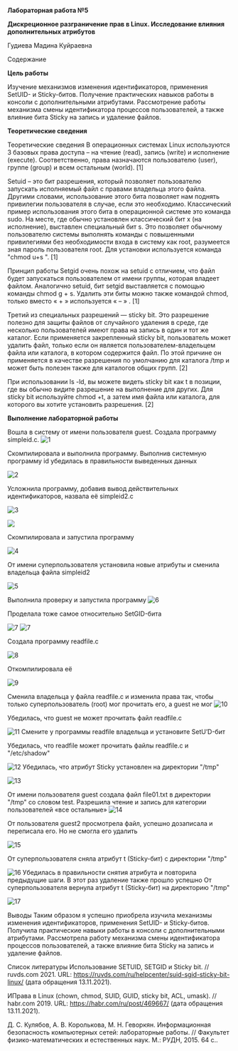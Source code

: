 ﻿**Лабораторная работа №5**

**Дискреционное разграничение прав в Linux. Исследование влияния дополнительных атрибутов**

Гудиева Мадина Куйраевна

Содержание



**Цель работы**

Изучение механизмов изменения идентификаторов, применения SetUID- и Sticky-битов. Получение практических навыков работы в консоли с дополнительными атрибутами. Рассмотрение работы механизма смены идентификатора процессов пользователей, а также влияние бита Sticky на запись и удаление файлов.

**Теоретические сведения**

Теоретические сведения
В операционных системах Linux используются 3 базовых права доступа – на чтение (read), запись (write) и исполнение (execute). Соответственно, права назначаются пользователю (user), группе (group) и всем остальным (world). [1]

Setuid – это бит разрешения, который позволяет пользователю запускать исполняемый файл с правами владельца этого файла. Другими словами, использование этого бита позволяет нам поднять привилегии пользователя в случае, если это необходимо. Классический пример использования этого бита в операционной системе это команда sudo. На месте, где обычно установлен классический бит x (на исполнение), выставлен специальный бит s. Это позволяет обычному пользователю системы выполнять команды с повышенными привилегиями без необходимости входа в систему как root, разумеется зная пароль пользователя root. Для установки используется команда "chmod u+s ". [1]

Принцип работы Setgid очень похож на setuid с отличием, что файл будет запускаться пользователем от имени группы, которая владеет файлом. Аналогично setuid, бит setgid выставляется с помощью команды chmod g + s. Удалить эти биты можно также командой chmod, только вместо « + » используется « – » . [1]

Третий из специальных разрешений — sticky bit. Это разрешение полезно для защиты файлов от случайного удаления в среде, где несколько пользователей имеют права на запись в один и тот же каталог. Если применяется закрепленный sticky bit, пользователь может удалить файл, только если он является пользователем-владельцем файла или каталога, в котором содержится файл. По этой причине он применяется в качестве разрешения по умолчанию для каталога /tmp и может быть полезен также для каталогов общих групп. [2]

При использовании ls -ld, вы можете видеть sticky bit как t в позиции, где вы обычно видите разрешение на выполнение для других. Для sticky bit используйте chmod +t, а затем имя файла или каталога, для которого вы хотите установить разрешения. [2]

**Выполнение лабораторной работы**

Вошла в систему от имени пользователя guest. Создала программу simpleid.c.
![1](images/1.png)



Скомпилировала и выполнила программу. Выполнив системную программу id убедилась в правильности выведенных данных

![2](images/2.png)

Усложнила программу, добавив вывод действительных идентификаторов, назвала её simpleid2.c 

![3](images/3.png)

![](images/simpleid2.c.png) 

Скомпилировала и запустила программу 

![4](images/4.png)

От имени суперпользователя установила новые атрибуты и сменила владельца файла simpleid2 

![5](images/5.png)

Выполнила проверку и запустила программу 
![6](images/6.png)

Проделала тоже самое относительно SetGID-бита

![7](images/7.png)
![7](images/7.2.png)


Создала программу readfile.c 

![8](images/8.png)

Откомпилировала её 

![9](images/9.png)


Сменила владельца у файла readfile.c и изменила права так, чтобы только суперпользователь (root) мог прочитать его, a guest не мог
![10](images/10.png)

Убедилась, что guest не может прочитать файл readfile.c 

![11](images/11.png)
Смените у программы readfile владельца и установите SetU’D-бит 


Убедилась, что readfile может прочитать файлы readfile.c и "/etc/shadow" 

![12](images/12.png)
Убедилась, что атрибут Sticky установлен на директории "/tmp" 

![13](images/13.png)

От имени пользователя guest создала файл file01.txt в директории "/tmp" со словом test. Разрешила чтение и запись для категории пользователей «все остальные» 
![14](images/14.png)

От пользователя guest2 просмотрела файл, успешно дозаписала и переписала его. Но не смогла его удалить 

![15](images/15.png)

От суперпользователя сняла атрибут t (Sticky-бит) с директории "/tmp"

![16](images/16.png)
Убедилась в правильности снятия атрибута и повторила предыдущие шаги. В этот раз удаление также прошло успешно
От суперпользователя вернула атрибут t (Sticky-бит) на директорию "/tmp" 

![17](images/17-18.png)



Выводы
Таким образом я успешно приобрела изучила механизмы изменения идентификаторов, применения SetUID- и Sticky-битов. Получила практические навыки работы в консоли с дополнительными атрибутами. Рассмотрела работу механизма смены идентификатора процессов пользователей, а также влияние бита Sticky на запись и удаление файлов.

Список литературы
Использование SETUID, SETGID и Sticky bit. // ruvds.com 2021. URL: https://ruvds.com/ru/helpcenter/suid-sgid-sticky-bit-linux/ (дата обращения 13.11.2021).

ИПрава в Linux (chown, chmod, SUID, GUID, sticky bit, ACL, umask). // habr.com 2019. URL: https://habr.com/ru/post/469667/ (дата обращения 13.11.2021).

Д. С. Кулябов, А. В. Королькова, М. Н. Геворкян. Информационная безопасность компьютерных сетей: лабораторные работы. // Факультет физико-математических и естественных наук. M.: РУДН, 2015. 64 с..